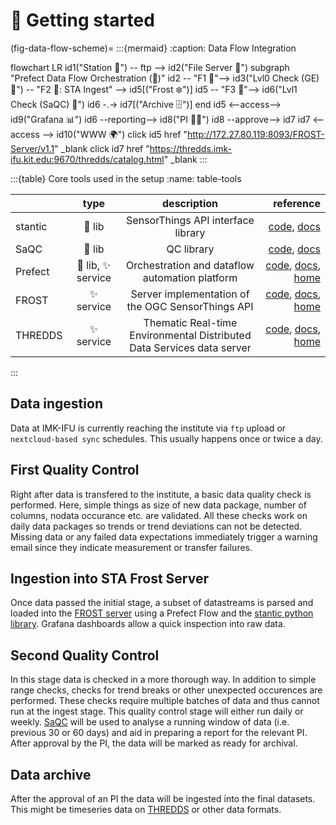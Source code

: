 # 🚀 Getting started

(fig-data-flow-scheme)=
:::{mermaid}
:caption: Data Flow Integration

flowchart LR
    id1("Station 🗼") -- ftp --> id2("File Server 📁")
    subgraph "Prefect Data Flow Orchestration (🤖)"
    id2 --  "F1 🤖"--> id3("Lvl0 Check (GE) 🔎") -- "F2 🤖: STA Ingest" --> id5[("Frost ❄️")]
    id5 -- "F3 🤖"--> id6("Lvl1 Check (SaQC) 🔎")
    id6 -.-> id7[("Archive 🗄")]
    end
    id5 <--access--> id9("Grafana 📊")
    id6 --reporting--> id8("PI 🧑‍🔬")
    id8 --approve--> id7
    id7 <-- access --> id10("WWW 🌍")
    click id5 href "http://172.27.80.119:8093/FROST-Server/v1.1" _blank
    click id7 href "https://thredds.imk-ifu.kit.edu:9670/thredds/catalog.html" _blank
:::

:::{table} Core tools used in the setup
:name: table-tools

|         | type       | description           | reference
| :---    | :----:     | :----:                | ----:
| stantic | 🐍 lib     | SensorThings API interface library | [code](https://github.com/cwerner/stantic), [docs](https://cwerner.github.io/stantic/)
| SaQC    | 🐍 lib     | QC library            | [code](https://git.ufz.de/rdm-software/saqc), [docs](https://rdm-software.pages.ufz.de/saqc/index.html)
| Prefect | 🐍 lib, ✨ service | Orchestration and dataflow automation platform | [code](https://github.com/PrefectHQ/prefect), [docs](https://orion-docs.prefect.io), [home](https://www.prefect.io)
| FROST   | ✨ service   | Server implementation of the OGC SensorThings API | [code](https://github.com/FraunhoferIOSB/FROST-Server), [docs](https://fraunhoferiosb.github.io/FROST-Server/), [home](https://www.iosb.fraunhofer.de/de/projekte-produkte/frostserver.html)
| THREDDS | ✨ service   | Thematic Real-time Environmental Distributed Data Services data server | [code](https://github.com/Unidata/tds), [docs](https://docs.unidata.ucar.edu/tds/5.3/userguide/index.html), [home](https://www.unidata.ucar.edu/software/tds/)

:::

## Data ingestion
Data at IMK-IFU is currently reaching the institute via `ftp` upload or `nextcloud-based sync` schedules. This usually happens once or twice a day.

## First Quality Control
Right after data is transfered to the institute, a basic data quality check is performed. Here, simple things as size of new data package, number of columns, nodata occurance etc. are validated. All these checks work on daily data packages so trends or trend deviations can not be detected. Missing data or any failed data expectations immediately trigger a warning email since they indicate measurement or transfer failures.

## Ingestion into STA Frost Server
Once data passed the initial stage, a subset of datastreams is parsed and loaded into the [FROST server](http://172.27.80.119:8093/FROST-Server/v1.1) using a Prefect Flow and the [stantic python library](https://github.com/cwerner/stantic). Grafana dashboards allow a quick inspection into raw data.

## Second Quality Control
In this stage data is checked in a more thorough way. In addition to simple range checks, checks for trend breaks or other unexpected occurences are performed. These checks require multiple batches of data and thus cannot run at the ingest stage. This quality control stage will either run daily or weekly. [SaQC](https://git.ufz.de/rdm-software/saqc) will be used to analyse a running window of data (i.e. previous 30 or 60 days) and aid in preparing a report for the relevant PI. After approval by the PI, the data will be marked as ready for archival. 

## Data archive
After the approval of an PI the data will be ingested into the final datasets. This might be timeseries data on [THREDDS](https://thredds.imk-ifu.kit.edu:9670/thredds/catalog.html) or other data formats. 

